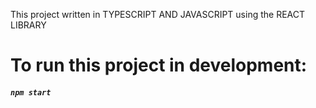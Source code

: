 This project written in TYPESCRIPT AND JAVASCRIPT using the REACT LIBRARY
<h1>To run this project in development:</h1>

##### `npm start`
